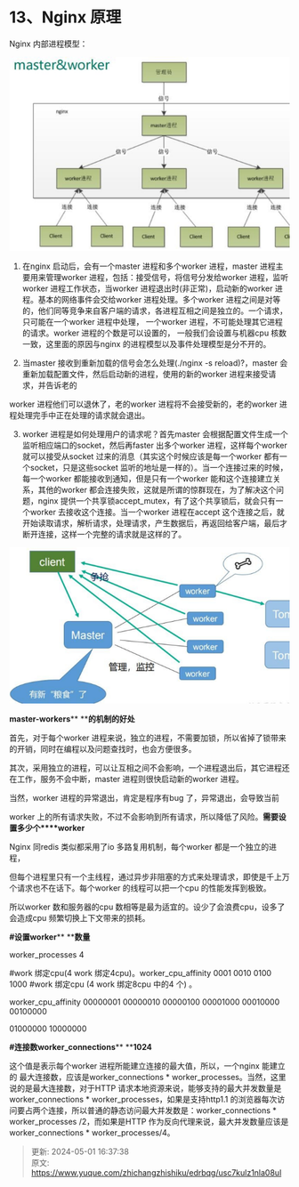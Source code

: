 # 13、Nginx 原理

Nginx 内部进程模型：



![1714552635097-a1eb38fe-714a-418e-9e05-70d4ce11982b.png](./img/8Ju18Y3xHhP7KoS2/1714552635097-a1eb38fe-714a-418e-9e05-70d4ce11982b-859348.png)

1. 在nginx 启动后，会有一个master 进程和多个worker 进程，master 进程主要用来管理worker 进程，包括：接受信号，将信号分发给worker 进程，监听worker 进程工作状态，当worker 进程退出时(非正常)，启动新的worker 进程。基本的网络事件会交给worker 进程处理。多个worker 进程之间是对等的，他们同等竞争来自客户端的请求，各进程互相之间是独立的。一个请求，只可能在一个worker 进程中处理， 一个worker 进程，不可能处理其它进程的请求。worker 进程的个数是可以设置的， 一般我们会设置与机器cpu 核数一致，这里面的原因与nginx 的进程模型以及事件处理模型是分不开的。

2. 当master 接收到重新加载的信号会怎么处理(./nginx -s reload)?，master 会重新加载配置文件，然后启动新的进程，使用的新的worker 进程来接受请求，并告诉老的

  




worker 进程他们可以退休了，老的worker 进程将不会接受新的，老的worker 进程处理完手中正在处理的请求就会退出。

3. worker 进程是如何处理用户的请求呢？首先master 会根据配置文件生成一个监听相应端口的socket，然后再faster 出多个worker 进程，这样每个worker 就可以接受从socket 过来的消息（其实这个时候应该是每一个worker 都有一个socket，只是这些socket 监听的地址是一样的）。当一个连接过来的时候，每一个worker 都能接收到通知，但是只有一个worker 能和这个连接建立关系，其他的worker 都会连接失败，这就是所谓的惊群现在，为了解决这个问题，nginx 提供一个共享锁accept_mutex，有了这个共享锁后，就会只有一个worker 去接收这个连接。当一个worker 进程在accept 这个连接之后，就开始读取请求，解析请求，处理请求，产生数据后，再返回给客户端，最后才断开连接，这样一个完整的请求就是这样的了。

![1714552646511-9897150a-b03e-40ff-ac7d-cc16f9e0f655.png](./img/8Ju18Y3xHhP7KoS2/1714552646511-9897150a-b03e-40ff-ac7d-cc16f9e0f655-443400.png)

**master-workers**** ****的机制的好处**

首先，对于每个worker 进程来说，独立的进程，不需要加锁，所以省掉了锁带来的开销，同时在编程以及问题查找时，也会方便很多。

其次，采用独立的进程，可以让互相之间不会影响，一个进程退出后，其它进程还在工作，服务不会中断，master 进程则很快启动新的worker 进程。

  




当然，worker 进程的异常退出，肯定是程序有bug 了，异常退出，会导致当前

worker 上的所有请求失败，不过不会影响到所有请求，所以降低了风险。**需要设置多少个****worker**

Nginx 同redis 类似都采用了io 多路复用机制，每个worker 都是一个独立的进程，

但每个进程里只有一个主线程，通过异步非阻塞的方式来处理请求，即使是千上万个请求也不在话下。每个worker 的线程可以把一个cpu 的性能发挥到极致。

所以worker 数和服务器的cpu 数相等是最为适宜的。设少了会浪费cpu，设多了会造成cpu 频繁切换上下文带来的损耗。

**#****设置****worker**** ****数量**

worker_processes 4

#work 绑定cpu(4 work 绑定4cpu)。worker_cpu_affinity 0001 0010 0100 1000 #work 绑定cpu (4 work 绑定8cpu 中的4 个) 。

worker_cpu_affinity 00000001 00000010 00000100 00001000 00010000 00100000

01000000 10000000

**#****连接数****worker_connections**** ****1024**

这个值是表示每个worker 进程所能建立连接的最大值，所以，一个nginx 能建立的 最大连接数，应该是worker_connections * worker_processes。当然，这里说的是最大连接数，对于HTTP 请求本地资源来说，能够支持的最大并发数量是worker_connections * worker_processes，如果是支持http1.1 的浏览器每次访问要占两个连接，所以普通的静态访问最大并发数是：worker_connections * worker_processes /2，而如果是HTTP 作为反向代理来说，最大并发数量应该是worker_connections * worker_processes/4。







> 更新: 2024-05-01 16:37:38  
> 原文: <https://www.yuque.com/zhichangzhishiku/edrbqg/usc7kulz1nla08ul>